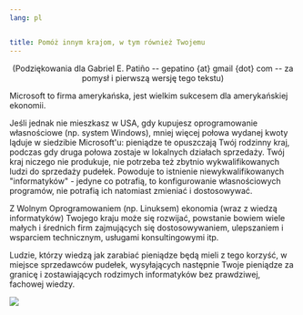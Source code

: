 ```yaml
---
lang: pl


title: Pomóż innym krajom, w tym również Twojemu
---
```


<center>(Podziękowania dla Gabriel E. Patiño -- gepatino {at} gmail {dot} com -- 
za pomysł i pierwszą wersję tego tekstu)</center>

Microsoft to firma amerykańska, jest wielkim sukcesem dla amerykańskiej
ekonomii.

Jeśli jednak nie mieszkasz w USA, gdy kupujesz oprogramowanie własnościowe
(np. system Windows), mniej więcej połowa wydanej kwoty ląduje w siedzibie Microsoft'u:
pieniądze te opuszczają Twój rodzinny kraj, podczas gdy druga połowa zostaje
w lokalnych działach sprzedaży. Twój kraj niczego nie produkuje, nie potrzeba
też zbytnio wykwalifikowanych ludzi do sprzedaży pudełek. Powoduje to istnienie
niewykwalifikowanych "informatyków" - jedyne co potrafią, to konfigurowanie
własnościowych programów, nie potrafią ich natomiast zmieniać i dostosowywać.

Z Wolnym Oprogramowaniem (np. Linuksem) ekonomia (wraz z wiedzą informatyków)
Twojego kraju może się rozwijać, powstanie bowiem wiele małych i średnich firm
zajmujących się dostosowywaniem, ulepszaniem i wsparciem technicznym, usługami
konsultingowymi itp.

Ludzie, którzy wiedzą jak zarabiać pieniądze będą mieli z tego korzyść,
w miejsce sprzedawców pudełek, wysyłających następnie Twoje pieniądze za granicę
i zostawiających rodzimych informatyków bez prawdziwej, fachowej wiedzy.

<img src="Images/earth.png" />




